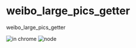 # weibo_large_pics_getter
weibo_large_pics_getter

![in chrome](https://www.everthis.com/images/img.png)
![node](https://www.everthis.com/images/img2.png)